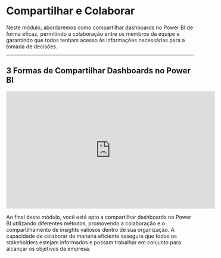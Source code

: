 # Compartilhar e Colaborar

Neste módulo, abordaremos como compartilhar dashboards no Power BI de forma eficaz, permitindo a colaboração entre os membros da equipe e garantindo que todos tenham acesso às informações necessárias para a tomada de decisões.

----

## 3 Formas de Compartilhar Dashboards no Power BI

<iframe width="560" height="315" src="https://www.youtube.com/embed/DRsw1IeQITI?si=7k6-p8RAqc8PyoXX" title="YouTube video player" frameborder="0" allow="accelerometer; autoplay; clipboard-write; encrypted-media; gyroscope; picture-in-picture; web-share" referrerpolicy="strict-origin-when-cross-origin" allowfullscreen></iframe>

Ao final deste módulo, você está apto a compartilhar dashboards no Power BI utilizando diferentes métodos, promovendo a colaboração e o compartilhamento de insights valiosos dentro de sua organização. A capacidade de colaborar de maneira eficiente assegura que todos os stakeholders estejam informados e possam trabalhar em conjunto para alcançar os objetivos da empresa.

